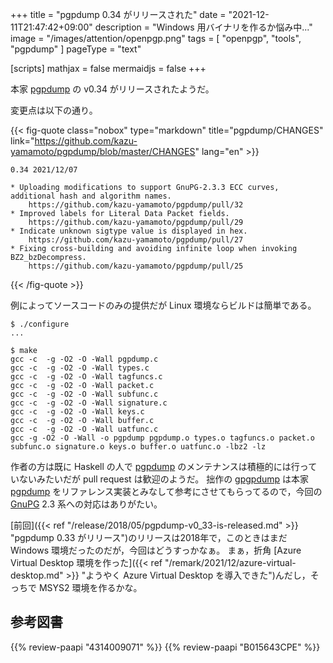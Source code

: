 +++
title = "pgpdump 0.34 がリリースされた"
date =  "2021-12-11T21:47:42+09:00"
description = "Windows 用バイナリを作るか悩み中..."
image = "/images/attention/openpgp.png"
tags  = [ "openpgp", "tools", "pgpdump" ]
pageType = "text"

[scripts]
  mathjax = false
  mermaidjs = false
+++

本家 [pgpdump] の v0.34 がリリースされたようだ。

変更点は以下の通り。

{{< fig-quote class="nobox" type="markdown" title="pgpdump/CHANGES" link="https://github.com/kazu-yamamoto/pgpdump/blob/master/CHANGES" lang="en" >}}
```
0.34 2021/12/07

* Uploading modifications to support GnuPG-2.3.3 ECC curves, additional hash and algorithm names.
	https://github.com/kazu-yamamoto/pgpdump/pull/32
* Improved labels for Literal Data Packet fields.
	https://github.com/kazu-yamamoto/pgpdump/pull/29
* Indicate unknown sigtype value is displayed in hex.
	https://github.com/kazu-yamamoto/pgpdump/pull/27
* Fixing cross-building and avoiding infinite loop when invoking BZ2_bzDecompress.
	https://github.com/kazu-yamamoto/pgpdump/pull/25
```
{{< /fig-quote >}}

例によってソースコードのみの提供だが Linux 環境ならビルドは簡単である。

```text
$ ./configure 
...

$ make
gcc -c  -g -O2 -O -Wall pgpdump.c
gcc -c  -g -O2 -O -Wall types.c
gcc -c  -g -O2 -O -Wall tagfuncs.c
gcc -c  -g -O2 -O -Wall packet.c
gcc -c  -g -O2 -O -Wall subfunc.c
gcc -c  -g -O2 -O -Wall signature.c
gcc -c  -g -O2 -O -Wall keys.c
gcc -c  -g -O2 -O -Wall buffer.c
gcc -c  -g -O2 -O -Wall uatfunc.c
gcc -g -O2 -O -Wall -o pgpdump pgpdump.o types.o tagfuncs.o packet.o subfunc.o signature.o keys.o buffer.o uatfunc.o -lbz2 -lz  
```

作者の方は既に Haskell の人で [pgpdump] のメンテナンスは積極的には行っていないみたいだが pull request は歓迎のようだ。
拙作の [gpgpdump] は本家 [pgpdump] をリファレンス実装とみなして参考にさせてもらってるので，今回の [GnuPG] 2.3 系への対応はありがたい。

[前回]({{< ref "/release/2018/05/pgpdump-v0_33-is-released.md" >}} "pgpdump 0.33 がリリース")のリリースは2018年で，このときはまだ Windows 環境だったのだが，今回はどうすっかなぁ。
まぁ，折角 [Azure Virtual Desktop 環境を作った]({{< ref "/remark/2021/12/azure-virtual-desktop.md" >}} "ようやく Azure Virtual Desktop を導入できた")んだし，そっちで MSYS2 環境を作るかな。

[pgpdump]: https://github.com/kazu-yamamoto/pgpdump "kazu-yamamoto/pgpdump: A PGP packet visualizer"
[GnuPG]: https://gnupg.org/ "The GNU Privacy Guard"
[OpenPGP]: http://openpgp.org/
[gpgpdump]: https://github.com/spiegel-im-spiegel/gpgpdump "spiegel-im-spiegel/gpgpdump: OpenPGP packet visualizer"

## 参考図書

{{% review-paapi "4314009071" %}} <!-- 暗号化 プライバシーを救った反乱者たち -->
{{% review-paapi "B015643CPE" %}} <!-- 暗号技術入門 第3版 -->
